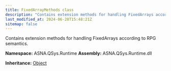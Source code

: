 ```yaml
---
title: FixedArrayMethods class
description: "Contains extension methods for handling FixedArrays according to RPG semantics. "
last_modified_at: 2024-06-28T15:48:21Z
sitemap: false
---
```


Contains extension methods for handling FixedArrays according to RPG semantics.

**Namespace:** ASNA.QSys.Runtime
**Assembly:** ASNA.QSys.Runtime.dll

**Inheritance:** [Object](https://docs.microsoft.com/en-us/dotnet/api/system.object)
<br>
<br>
